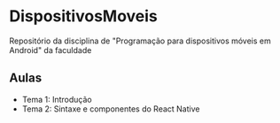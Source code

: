 # DispositivosMoveis
Repositório da disciplina de "Programação para dispositivos móveis em Android" da faculdade

## Aulas
- Tema 1: Introdução
- Tema 2: Sintaxe e componentes do React Native